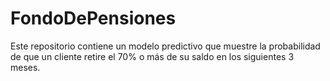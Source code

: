 # FondoDePensiones

Este repositorio contiene un modelo predictivo que muestre la probabilidad de que un cliente retire el 70% o más de su saldo en los siguientes 3 meses.
